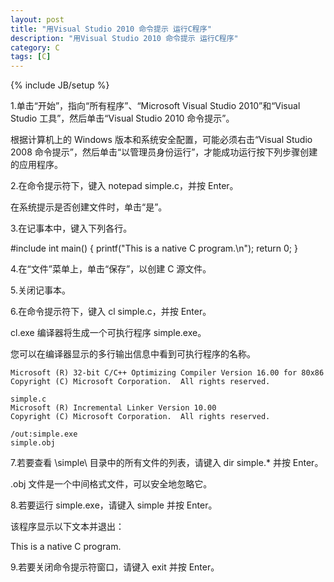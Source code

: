 ```yaml
---
layout: post
title: "用Visual Studio 2010 命令提示 运行C程序"
description: "用Visual Studio 2010 命令提示 运行C程序"
category: C
tags: [C]
---
```

{% include JB/setup %}

<p>1.单击“开始”，指向“所有程序”、“Microsoft Visual Studio 2010”和“Visual Studio 工具”，然后单击“Visual Studio 2010 命令提示”。</p>
<p>根据计算机上的 Windows 版本和系统安全配置，可能必须右击“Visual Studio 2008 命令提示”，然后单击“以管理员身份运行”，才能成功运行按下列步骤创建的应用程序。</p>

<p>2.在命令提示符下，键入 notepad simple.c，并按 Enter。</p>
<p>在系统提示是否创建文件时，单击“是”。</p>

<p>3.在记事本中，键入下列各行。</p>
    #include <stdio.h>
    int main()
    {
        printf("This is a native C program.\n");
        return 0;
    }

<p>4.在“文件”菜单上，单击“保存”，以创建 C 源文件。</p>
<p>5.关闭记事本。</p>
<p>6.在命令提示符下，键入 cl simple.c，并按 Enter。</p>
<p>cl.exe 编译器将生成一个可执行程序 simple.exe。</p>
<p>您可以在编译器显示的多行输出信息中看到可执行程序的名称。</p>

    Microsoft (R) 32-bit C/C++ Optimizing Compiler Version 16.00 for 80x86
    Copyright (C) Microsoft Corporation.  All rights reserved.

    simple.c
    Microsoft (R) Incremental Linker Version 10.00
    Copyright (C) Microsoft Corporation.  All rights reserved.

    /out:simple.exe
    simple.obj


<p>7.若要查看 \simple\ 目录中的所有文件的列表，请键入 dir simple.* 并按 Enter。</p>

<p>.obj 文件是一个中间格式文件，可以安全地忽略它。</p>

<p>8.若要运行 simple.exe，请键入 simple 并按 Enter。</p>

<p>该程序显示以下文本并退出：</p>

<p>This is a native C program.</p>

<p>9.若要关闭命令提示符窗口，请键入 exit 并按 Enter。</p>

